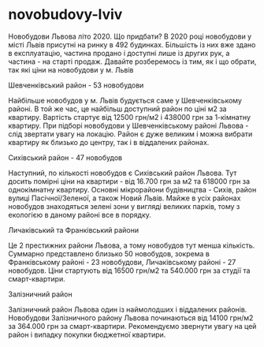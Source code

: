 # novobudovy-lviv
Новобудови Львова літо 2020. Що придбати? 
В 2020 році новобудови у місті Львів присутні на ринку в 492 будинках. Більшість із них вже здано в експлуатацію, частина продано і доступні лише із других рук, а частина - на старті продаж. Давайте розберемось із тим, як і що обрати, так які ціни на новобудови у м. Львів 

Шевченківський район - 53 новобудови

Найбільше новобудов у м. Львів будується саме у Шевченківському районі. В той же час, це найбільш доступний район по ціні м2 за квартиру. Вартість стартує від 12500 грн/м2 і 438000 грн за 1-кімнатну квартиру. При підборі новобудови у Шевченківському районі Львова - слід звертати увагу на локацію. Район є дуже великим і можна вибрати квартиру як близько до центру, так і в віддалених районах. 

Сихівський район - 47 новобудов

Наступний, по кількості новобудов є Сихівський район Львова. Тут досить помірні ціни на квартири - від 16.700 грн за м2 та 618000 грн за однокімнатну квартиру. Основні мікрорайони будівництва - Сихів, район вулиці Пасічної/Зеленої, а також Новий Львів. Майже в усіх районах новобудов знаходяться зелені зони у вигляді великих парків, тому з екологією в даному районі все в порядку. 

Личаківський та Франківський райони

Це 2 престижних райони Львова, а тому новобудов тут менша кількість. Суммарно представлено близько 50 новобудов, зокрема в Франківському районі - 23 новобудови, Личаківському районі - 27 новобудов. Ціни стартують від 16500 грн/м2 та 540.000 грн за студії та смарт-квартири. 

Залізничний район

Залізничний район Львова один із наймолодших і віддалених районів. Новобудови Залізничного району Львова починаються від 14100 грн/м2 за 364.000 грн за смарт-квартири. Рекомендуємо звернути увагу на цей район і випадку покупки бюджетної квартири.
